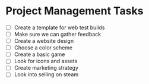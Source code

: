 
# Project Management Tasks
- [ ] Create a template for web test builds
- [ ] Make sure we can gather feedback
- [ ] Create a website design
- [ ] Choose a color scheme
- [ ] Create a basic game 
- [ ] Look for icons and assets
- [ ] Create marketing strategy
- [ ] Look into selling on steam